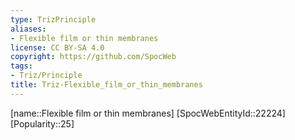 ```yaml
---
type: TrizPrinciple
aliases:
- Flexible film or thin membranes
license: CC BY-SA 4.0
copyright: https://github.com/SpocWeb
tags: 
- Triz/Principle
title: Triz-Flexible_film_or_thin_membranes
---
```

[name::Flexible film or thin membranes]
[SpocWebEntityId::22224]
[Popularity::25]



